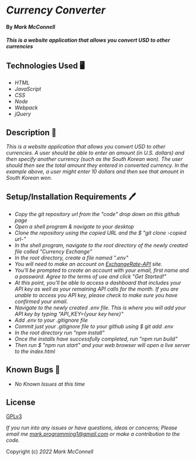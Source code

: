 # _Currency Converter_
#### By _**Mark McConnell**_
#### _This is a website application that allows you convert USD to other currencies_
## Technologies Used 🖥️
* _HTML_
* _JavaScript_
* _CSS_
* _Node_
* _Webpack_
* _jQuery_
## Description 📖
_This is a website application that allows you convert USD to other currencies. A user should be able to enter an amount (in U.S. dollars) and then specify another currency (such as the South Korean won). The user should then see the total amount they entered in converted currency. In the example above, a user might enter 10 dollars and then see that amount in South Korean won._
## Setup/Installation Requirements 🖊️
* _Copy the git repository url from the "code" drop down on this github page_
* _Open a shell program & navigate to your desktop_
* _Clone the repository using the copied URL and the $ "git clone -copied url-"_
* _In the shell program, navigate to the root directory of the newly created file called "Currency Exchange"_
* _In the root directory, create a file named ".env"_
* _You will need to make an account on [ExchangeRate-API](https://www.exchangerate-api.com/) site._
* _You'll be prompted to create an account with your email, first name and a password. Agree to the terms of use and click "Get Started!"_
* _At this point, you'll be able to access a dashboard that includes your API key as well as your remaining API calls for the month. If you are unable  to access you API key, please check to make sure you have confirmed your email._
* _Navigate to the newly created .env file. This is where you will add your API key by typing "API_KEY={your key here}"_
* _Add .env to your .gitignore file_
* _Commit just your .gitignore file to your github using  $ git add .env_
* _In the root directory run "npm install"_
* _Once the installs have successfully completed, run "npm run build"_
* _Then run $ "npm run start" and your web browser will open a live server to the index.html_
## Known Bugs 🐛

* _No Known Issues at this time_

## License

[GPLv3](https://www.gnu.org/licenses/gpl-3.0.en.html)

_If you run into any issues or have questions, ideas or concerns;  Please email me mark.programming1@gmail.com or make a contribution to the code._

Copyright (c) _2022_ _Mark McConnell_

